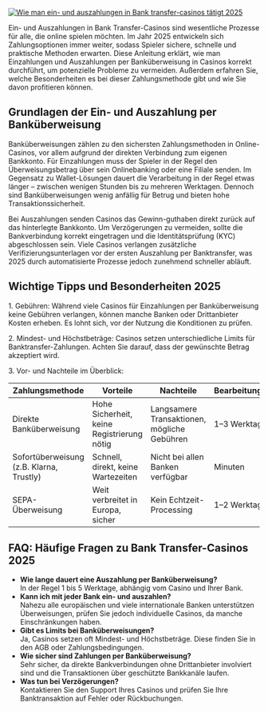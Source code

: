 [![Wie man ein- und auszahlungen in Bank transfer-casinos tätigt 2025](https://123-caf.pages.dev/gitsignup.png)](https://vrmoo.ru/Bt82HjjY)

<p>Ein- und Auszahlungen in Bank Transfer-Casinos sind wesentliche Prozesse für alle, die online spielen möchten. Im Jahr 2025 entwickeln sich Zahlungsoptionen immer weiter, sodass Spieler sichere, schnelle und praktische Methoden erwarten. Diese Anleitung erklärt, wie man Einzahlungen und Auszahlungen per Banküberweisung in Casinos korrekt durchführt, um potenzielle Probleme zu vermeiden. Außerdem erfahren Sie, welche Besonderheiten es bei dieser Zahlungsmethode gibt und wie Sie davon profitieren können.</p>  <h2>Grundlagen der Ein- und Auszahlung per Banküberweisung</h2> <p>Banküberweisungen zählen zu den sichersten Zahlungsmethoden in Online-Casinos, vor allem aufgrund der direkten Verbindung zum eigenen Bankkonto. Für Einzahlungen muss der Spieler in der Regel den Überweisungsbetrag über sein Onlinebanking oder eine Filiale senden. Im Gegensatz zu Wallet-Lösungen dauert die Verarbeitung in der Regel etwas länger – zwischen wenigen Stunden bis zu mehreren Werktagen. Dennoch sind Banküberweisungen wenig anfällig für Betrug und bieten hohe Transaktionssicherheit.</p> <p>Bei Auszahlungen senden Casinos das Gewinn-guthaben direkt zurück auf das hinterlegte Bankkonto. Um Verzögerungen zu vermeiden, sollte die Bankverbindung korrekt eingetragen und die Identitätsprüfung (KYC) abgeschlossen sein. Viele Casinos verlangen zusätzliche Verifizierungsunterlagen vor der ersten Auszahlung per Banktransfer, was 2025 durch automatisierte Prozesse jedoch zunehmend schneller abläuft.</p>  <h2>Wichtige Tipps und Besonderheiten 2025</h2> <p>1. Gebühren: Während viele Casinos für Einzahlungen per Banküberweisung keine Gebühren verlangen, können manche Banken oder Drittanbieter Kosten erheben. Es lohnt sich, vor der Nutzung die Konditionen zu prüfen.</p> <p>2. Mindest- und Höchstbeträge: Casinos setzen unterschiedliche Limits für Banktransfer-Zahlungen. Achten Sie darauf, dass der gewünschte Betrag akzeptiert wird.</p> <p>3. Vor- und Nachteile im Überblick:</p>  <table>   <thead>     <tr>       <th>Zahlungsmethode</th>       <th>Vorteile</th>       <th>Nachteile</th>       <th>Bearbeitungszeit</th>     </tr>   </thead>   <tbody>     <tr>       <td>Direkte Banküberweisung</td>       <td>Hohe Sicherheit, keine Registrierung nötig</td>       <td>Langsamere Transaktionen, mögliche Gebühren</td>       <td>1–3 Werktage</td>     </tr>     <tr>       <td>Sofortüberweisung (z.B. Klarna, Trustly)</td>       <td>Schnell, direkt, keine Wartezeiten</td>       <td>Nicht bei allen Banken verfügbar</td>       <td>Minuten</td>     </tr>     <tr>       <td>SEPA-Überweisung</td>       <td>Weit verbreitet in Europa, sicher</td>       <td>Kein Echtzeit-Processing</td>       <td>1–2 Werktage</td>     </tr>   </tbody> </table>  <h2>FAQ: Häufige Fragen zu Bank Transfer-Casinos 2025</h2> <ul>   <li><strong>Wie lange dauert eine Auszahlung per Banküberweisung?</strong><br>In der Regel 1 bis 5 Werktage, abhängig vom Casino und Ihrer Bank.</li>   <li><strong>Kann ich mit jeder Bank ein- und auszahlen?</strong><br>Nahezu alle europäischen und viele internationale Banken unterstützen Überweisungen, prüfen Sie jedoch individuelle Casinos, da manche Einschränkungen haben.</li>   <li><strong>Gibt es Limits bei Banküberweisungen?</strong><br>Ja, Casinos setzen oft Mindest- und Höchstbeträge. Diese finden Sie in den AGB oder Zahlungsbedingungen.</li>   <li><strong>Wie sicher sind Zahlungen per Banküberweisung?</strong><br>Sehr sicher, da direkte Bankverbindungen ohne Drittanbieter involviert sind und die Transaktionen über geschützte Bankkanäle laufen.</li>   <li><strong>Was tun bei Verzögerungen?</strong><br>Kontaktieren Sie den Support Ihres Casinos und prüfen Sie Ihre Banktransaktion auf Fehler oder Rückbuchungen.</li> </ul>